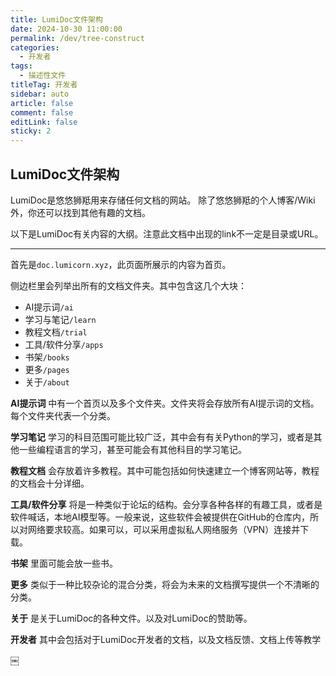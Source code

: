 ```yaml
---
title: LumiDoc文件架构
date: 2024-10-30 11:00:00
permalink: /dev/tree-construct
categories:
  - 开发者
tags:
  - 描述性文件
titleTag: 开发者
sidebar: auto
article: false
comment: false
editLink: false
sticky: 2
---
```


## LumiDoc文件架构

LumiDoc是悠悠狮羝用来存储任何文档的网站。
除了悠悠狮羝的个人博客/Wiki外，你还可以找到其他有趣的文档。

以下是LumiDoc有关内容的大纲。注意此文档中出现的link不一定是目录或URL。

------

首先是`doc.lumicorn.xyz`，此页面所展示的内容为首页。

侧边栏里会列举出所有的文档文件夹。其中包含这几个大块：

- AI提示词`/ai`
- 学习与笔记`/learn`
- 教程文档`/trial`
- 工具/软件分享`/apps`
- 书架`/books`
- 更多`/pages`
- 关于`/about`

**AI提示词** 中有一个首页以及多个文件夹。文件夹将会存放所有AI提示词的文档。每个文件夹代表一个分类。

**学习笔记** 学习的科目范围可能比较广泛，其中会有有关Python的学习，或者是其他一些编程语言的学习，甚至可能会有其他科目的学习笔记。

**教程文档** 会存放着许多教程。其中可能包括如何快速建立一个博客网站等，教程的文档会十分详细。


**工具/软件分享** 将是一种类似于论坛的结构。会分享各种各样的有趣工具，或者是软件喊话，本地AI模型等。一般来说，这些软件会被提供在GitHub的仓库内，所以对网络要求较高。如果可以，可以采用虚拟私人网络服务（VPN）连接并下载。

**书架** 里面可能会放一些书。

**更多** 类似于一种比较杂论的混合分类，将会为未来的文档撰写提供一个不清晰的分类。

**关于** 是关于LumiDoc的各种文件。以及对LumiDoc的赞助等。

**开发者**  其中会包括对于LumiDoc开发者的文档，以及文档反馈、文档上传等教学


￼

